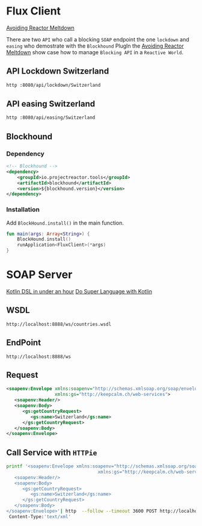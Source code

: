 # Flux Client
[Avoiding Reactor Meltdown](https://www.youtube.com/watch?v=xCu73WVg8Ps&t=7s)

There are two `API` who call a blocking `SOAP` endpoint the one `lockdown` and `easing` who demostrate with the `Blockhound` 
PlugIn the [Avoiding Reactor Meltdown](https://www.youtube.com/watch?v=xCu73WVg8Ps&t=7s) show case how to manage `Blocking API`
in a `Reactive World`.

## API Lockdown Switzerland
```bash
http :8080/api/lockdown/Switzerland
```

## API easing Switzerland
```bash
http :8080/api/easing/Switzerland
```



## Blockhound
### Dependency 
```xml
<!-- Blockhound	-->
<dependency>
    <groupId>io.projectreactor.tools</groupId>
    <artifactId>blockhound</artifactId>
    <version>${blockhound.version}</version>
</dependency>
```
### Installation
Add `BlockHound.install()` in the main function.
````kotlin
fun main(args: Array<String>) {
	BlockHound.install()
	runApplication<FluxClient>(*args)
}
````




# SOAP Server

[Kotlin DSL in under an hour](https://www.youtube.com/watch?v=zYNbsVv9oN0)
[Do Super Language with Kotlin](https://www.youtube.com/watch?v=hYXAFO3q3qU)

## WSDL 
`http://localhost:8888/ws/countries.wsdl`

## EndPoint
`http://localhost:8888/ws`

## Request 
```xml
<soapenv:Envelope xmlns:soapenv="http://schemas.xmlsoap.org/soap/envelope/"
				  xmlns:gs="http://keepcalm.ch/web-services">
   <soapenv:Header/>
   <soapenv:Body>
      <gs:getCountryRequest>
         <gs:name>Switzerland</gs:name>
      </gs:getCountryRequest>
   </soapenv:Body>
</soapenv:Envelope>
```

## Call Service with `HTTPie`

```bash
printf '<soapenv:Envelope xmlns:soapenv="http://schemas.xmlsoap.org/soap/envelope/"
                                  xmlns:gs="http://keepcalm.ch/web-services">
   <soapenv:Header/>
   <soapenv:Body>
      <gs:getCountryRequest>
         <gs:name>Switzerland</gs:name>
      </gs:getCountryRequest>
   </soapenv:Body>
</soapenv:Envelope>'| http  --follow --timeout 3600 POST http://localhost:8888/ws \
 Content-Type:'text/xml'
```